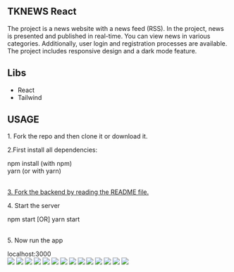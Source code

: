 <h2>TKNEWS React</h2>
<p>
The project is a news website with a news feed (RSS). In the project, news is presented and published in real-time. You can view news in various categories. Additionally, user login and registration processes are available. The project includes responsive design and a dark mode feature.</p>
<h2>Libs</h2>
<ul>
  <li>React</li>
  <li>Tailwind</li>
</ul>
<h2>USAGE</h2>
<p>1. Fork the repo and then clone it or download it.</p>
<p>2.First install all dependencies:</p>
<div>
  <storng>npm install</storng> (with npm) </br>
  <storng>yarn</storng> (or with yarn)
</div> </br>
<p>
<a href="https://github.com/Tarikkkoc/tknews-nodejs/tree/main">
3. Fork the backend by reading the README file.
</a>
</p>
<p>
4. Start the server
</p>
<div>
npm start [OR] yarn start
</div> </br>
<p>
5. Now run the app
</p>
<div>
localhost:3000
</div>

<img src="./public/img/github/img1.jpg"/>
<img src="./public/img/github/img2.jpg"/>
<img src="./public/img/github/img3.jpg"/>
<img src="./public/img/github/dark.jpg"/>
<img src="./public/img/github/light.jpg"/>
<img src="./public/img/github/light2.jpg"/>
<img src="./public/img/github/login.jpg"/>
<img src="./public/img/github/login2.jpg"/>
<img src="./public/img/github/login2.jpg"/>
<img src="./public/img/github/register1.jpg"/>
<img src="./public/img/github/responsive.jpg"/>
<img src="./public/img/github/responsive2.jpg"/>
<img src="./public/img/github/responsive3.jpg"/>
<img src="./public/img/github/responsivelight.jpg"/>
